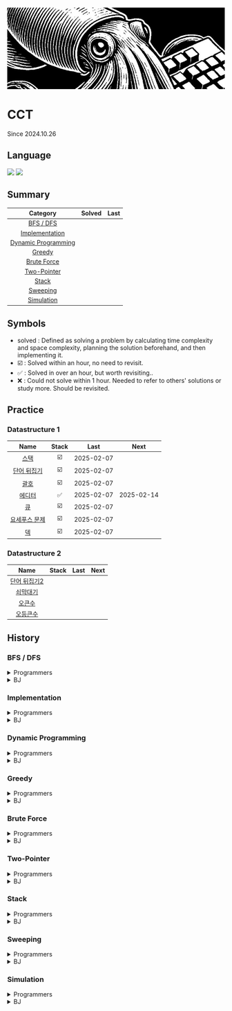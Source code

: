 <a href="*"><img src="./banner.jpg"></a>

# CCT

Since 2024.10.26

## Language

<a href="*"><img src="https://img.shields.io/badge/java-007396?style=for-the-badge&logo=OpenJDK&logoColor=white"></a>
<a href="*"><img src="https://img.shields.io/badge/JavaScript-F7DF1E?style=for-the-badge&logo=JavaScript&logoColor=white"></a>

## Summary

|                  Category                   | Solved | Last |
| :-----------------------------------------: | :----: | :--: |
|           [BFS / DFS](#bfs--dfs)            |        |      |
|      [Implementation](#implementation)      |        |      |
| [Dynamic Programming](#dynamic-programming) |        |      |
|              [Greedy](#greedy)              |        |      |
|         [Brute Force](#brute-force)         |        |      |
|         [Two-Pointer](#two-pointer)         |        |      |
|               [Stack](#Stack)               |        |      |
|            [Sweeping](#sweeping)            |        |      |
|          [Simulation](#simulation)          |        |      |

## Symbols

- solved : Defined as solving a problem by calculating time complexity and space complexity, planning the solution beforehand, and then implementing it.
- ☑️ : Solved within an hour, no need to revisit.
- ✅ : Solved in over an hour, but worth revisiting..
- ❌ : Could not solve within 1 hour. Needed to refer to others' solutions or study more. Should be revisited.

## Practice

### Datastructure 1

|                         Name                          | Stack |    Last    |    Next    |
| :---------------------------------------------------: | :---: | :--------: | :--------: |
|     [스택](https://www.acmicpc.net/problem/10828)     |  ☑️   | 2025-02-07 |            |
|  [단어 뒤집기](https://www.acmicpc.net/problem/9093)  |  ☑️   | 2025-02-07 |            |
|     [괄호](https://www.acmicpc.net/problem/9012)      |  ☑️   | 2025-02-07 |            |
|    [에디터](https://www.acmicpc.net/problem/1406)     |  ✅   | 2025-02-07 | 2025-02-14 |
|      [큐](https://www.acmicpc.net/problem/10845)      |  ☑️   | 2025-02-07 |            |
| [요세푸스 문제](https://www.acmicpc.net/problem/1158) |  ☑️   | 2025-02-07 |            |
|      [덱](https://www.acmicpc.net/problem/10866)      |  ☑️   | 2025-02-07 |            |

### Datastructure 2

|                         Name                          | Stack | Last | Next |
| :---------------------------------------------------: | :---: | :--: | :--: |
| [단어 뒤집기2](https://www.acmicpc.net/problem/17413) |       |      |      |
|   [쇠막대기](https://www.acmicpc.net/problem/10799)   |       |      |      |
|    [오큰수](https://www.acmicpc.net/problem/17298)    |       |      |      |
|   [오등큰수](https://www.acmicpc.net/problem/17299)   |       |      |      |

## History

### BFS / DFS

<details>
  <summary>Programmers</summary>
</details>
<details>
  <summary>BJ</summary>
</details>

### Implementation

<details>
  <summary>Programmers</summary>
</details>
<details>
  <summary>BJ</summary>

</details>

### Dynamic Programming

<details>
  <summary>Programmers</summary>
</details>
<details>
  <summary>BJ</summary>

</details>

### Greedy

<details>
  <summary>Programmers</summary>
</details>
<details>
  <summary>BJ</summary>

</details>

### Brute Force

<details>
  <summary>Programmers</summary>
</details>
<details>
  <summary>BJ</summary>

</details>

### Two-Pointer

<details>
  <summary>Programmers</summary>
</details>
<details>
  <summary>BJ</summary>

</details>

### Stack

<details>
  <summary>Programmers</summary>
</details>
<details>
  <summary>BJ</summary>

</details>

### Sweeping

<details>
  <summary>Programmers</summary>
</details>
<details>
  <summary>BJ</summary>

</details>

### Simulation

<details>
  <summary>Programmers</summary>

</details>
<details>
  <summary>BJ</summary>
</details>
